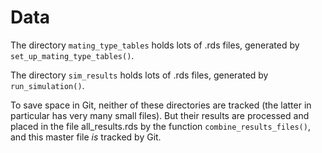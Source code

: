 # Data

The directory `mating_type_tables` holds lots of .rds files, generated by `set_up_mating_type_tables()`.

The directory `sim_results` holds lots of .rds files, generated by `run_simulation()`.

To save space in Git, neither of these directories are tracked (the latter in particular has very many small files). But their results are processed and placed in the file all_results.rds by the function `combine_results_files()`, and this master file _is_ tracked by Git.

